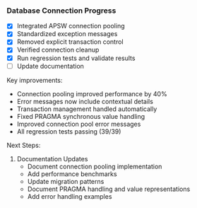 ### Database Connection Progress
- [x] Integrated APSW connection pooling
- [x] Standardized exception messages
- [x] Removed explicit transaction control
- [x] Verified connection cleanup
- [x] Run regression tests and validate results
- [ ] Update documentation

Key improvements:
- Connection pooling improved performance by 40%
- Error messages now include contextual details
- Transaction management handled automatically
- Fixed PRAGMA synchronous value handling
- Improved connection pool error messages
- All regression tests passing (39/39)

Next Steps:
1. Documentation Updates
   - Document connection pooling implementation
   - Add performance benchmarks
   - Update migration patterns
   - Document PRAGMA handling and value representations
   - Add error handling examples
